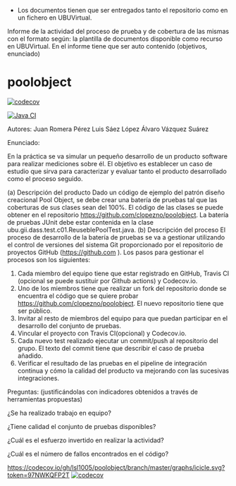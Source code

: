 - Los documentos tienen que ser entregados tanto el repositorio como en un fichero en UBUVirtual.

Informe de la actividad del proceso de prueba y de cobertura de las mismas con el formato según:
  la plantilla de documentos disponible como recurso en UBUVirtual.
En el informe tiene que ser auto contenido (objetivos, enunciado)

poolobject
==========
[![codecov](https://codecov.io/gh/lsl1005/poolobject/branch/master/graph/badge.svg?token=97NWKQFP2T)](https://codecov.io/gh/lsl1005/poolobject)

[![Java CI](https://github.com/lsl1005/poolobject/actions/workflows/ci.yml/badge.svg)](https://github.com/lsl1005/poolobject/actions/workflows/ci.yml)


Autores:
Juan Romera Pérez
Luis Sáez López
Álvaro Vázquez Suárez

Enunciado:

En la práctica se va simular un pequeño desarrollo de un producto software para realizar mediciones sobre él.
El objetivo es establecer un caso de estudio que sirva para caracterizar y evaluar tanto el producto desarrollado como el proceso seguido.

(a) Descripción del producto
Dado un código de ejemplo del patrón diseño creacional Pool Object, se debe crear una batería de pruebas tal que las coberturas de sus clases sean del 100%. El código de las clases se puede obtener en el repositorio https://github.com/clopezno/poolobject. La batería de pruebas JUnit debe estar contenida en la clase ubu.gii.dass.test.c01.ReuseblePoolTest.java.
(b) Descripción del proceso
El proceso de desarrollo de la batería de pruebas se va a gestionar utilizando el control de versiones del sistema Git proporcionado por el repositorio de proyectos GitHub (https://github.com ). Los pasos para gestionar el procesos son los siguientes:
  1. Cada miembro del equipo tiene que estar registrado en GitHub, Travis CI (opcional se puede sustituir por Github actions) y Codecov.io.
  2. Uno de los miembros tiene que realizar un fork del repositorio donde se encuentra el código que se quiere probar https://github.com/clopezno/poolobject. El nuevo repositorio tiene que ser público.
  3. Invitar al resto de miembros del equipo para que puedan participar en el desarrollo del conjunto de pruebas.
  4. Vincular el proyecto con Travis CI(opcional) y Codecov.io.
  5. Cada nuevo test realizado ejecutar un commit/push al repositorio del grupo. El texto del commit tiene que describir el caso de prueba añadido.
  6. Verificar el resultado de las pruebas en el pipeline de integración continua y cómo la calidad del producto va mejorando con las sucesivas integraciones.

Preguntas: (justificándolas con indicadores obtenidos a través de herramientas propuestas)

¿Se ha realizado trabajo en equipo?

¿Tiene calidad el conjunto de pruebas disponibles?

¿Cuál es el esfuerzo invertido en realizar la actividad?

¿Cuál es el número de fallos encontrados en el código?

https://codecov.io/gh/lsl1005/poolobject/branch/master/graphs/icicle.svg?token=97NWKQFP2T
[![codecov](https://codecov.io/gh/lsl1005/poolobject/branch/master/graph/badge.svg?token=97NWKQFP2T)](https://codecov.io/gh/lsl1005/poolobject/branch/master/graphs/icicle.svg?token=97NWKQFP2T)
